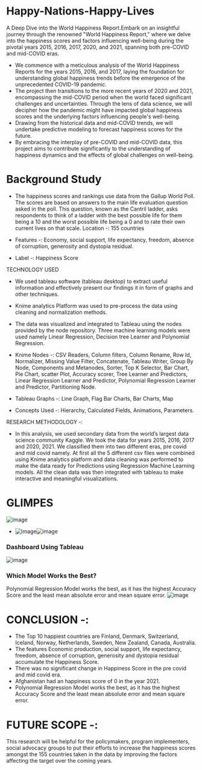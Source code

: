 # Happy-Nations-Happy-Lives
A Deep Dive into the World Happiness Report.Embark on an insightful journey through the renowned "World Happiness Report," where we delve into the happiness scores and factors influencing well-being during the pivotal years 2015, 2016, 2017, 2020, and 2021, spanning both pre-COVID and mid-COVID eras.

- We commence with a meticulous analysis of the World Happiness Reports for the years 2015, 2016, and 2017, laying the foundation for understanding global happiness trends before the emergence of the unprecedented COVID-19 pandemic.
- The project then transitions to the more recent years of 2020 and 2021, encompassing the mid-COVID period when the world faced significant challenges and uncertainties. Through the lens of data science, we will decipher how the pandemic might have impacted global happiness scores and the underlying factors influencing people's well-being.
- Drawing from the historical data and mid-COVID trends, we will undertake predictive modeling to forecast happiness scores for the future.
- By embracing the interplay of pre-COVID and mid-COVID data, this project aims to contribute significantly to the understanding of happiness dynamics and the effects of global challenges on well-being.

# Background Study
- The happiness scores and rankings use data from the Gallup World Poll. The scores are based on answers to the main life evaluation question asked in the poll. This question, known as the Cantril ladder, asks respondents to think of a ladder with the best possible life for them being a 10 and the worst possible life being a 0 and to rate their own current lives on that scale.
 Location -: 155 countries

- Features -:
Economy, social support, life expectancy, freedom, absence of corruption, generosity and dystopia residual.
- Label -:
Happiness Score

TECHNOLOGY USED 

-	We used tableau software (tableau desktop) to extract useful information and effectively present our findings it in form of graphs and other techniques.

-	Knime analytics Platform was used to pre-process the data using cleaning and normalization methods. 

-	The data was visualized and integrated to Tableau using the nodes provided by the node repository. Three machine learning models were used namely Linear Regression, Decision tree Learner and Polynomial Regression.

-	Knime Nodes -: CSV Readers, Column filters, Column Rename, Row Id, Normalizer, Missing Value Filter, Concatenate, Tableau Writer, Group By Node, Components and Metanodes, Sorter, Top K Selector, Bar Chart, Pie Chart, scatter Plot, Accuracy scorer, Tree Learner and Predictors, Linear Regression Learner and Predictor, Polynomial Regression Learner and Predictor, Partitioning Node. 

-	Tableau Graphs -: Line Graph, Flag Bar Charts, Bar Charts, Map
-	Concepts Used -: Hierarchy, Calculated Fields, Animations, Parameters.

RESEARCH METHODOLOGY -:
- In this analysis, we used secondary data from the world’s largest data science community Kaggle. We took the data for years 2015, 2016, 2017 and 2020, 2021. We classified them into two different eras, pre covid and mid covid namely. At first all the 5 different csv files were combined using Knime analytics platform and data cleaning was performed to make the data ready for Predictions using Regression Machine Learning models. All the clean data was then integrated with tableau to make interactive and meaningful visualizations.

# GLIMPES
![image](https://github.com/MUSKAN1903/Happy-Nations-Happy-Lives/assets/70433658/191a1336-b214-458e-a918-9df562103a62) 
- ![image](https://github.com/MUSKAN1903/Happy-Nations-Happy-Lives/assets/70433658/3c6de490-ad8f-41ad-a13f-a9ca1dae256f)![image](https://github.com/MUSKAN1903/Happy-Nations-Happy-Lives/assets/70433658/9fbb3e1a-1685-4f66-8500-d2ee37760454)


### Dashboard Using Tableau
![image](https://github.com/MUSKAN1903/Happy-Nations-Happy-Lives/assets/70433658/f4f1a4ea-4fb3-48cf-950c-07fde2b53726)
### Which Model Works the Best?
Polynomial Regression Model works the best, as it has the highest Accuracy Score and the least  mean absolute error and mean square error.
![image](https://github.com/MUSKAN1903/Happy-Nations-Happy-Lives/assets/70433658/e4a08011-4b27-44df-993f-fdbd38b04583)

# CONCLUSION -:
-	The Top 10 happiest countries are Finland, Denmark, Switzerland, Iceland, Norway, Netherlands, Sweden, New Zealand, Canada, Australia.
-	The features Economic production, social support, life expectancy, freedom, absence of corruption, generosity and dystopia residual accumulate the Happiness Score.
-	There was no significant change in Happiness Score in the pre covid and mid covid era.
-	Afghanistan had an happiness score of 0 in the year 2021.
-	Polynomial Regression Model works the best, as it has the highest Accuracy Score and the least mean absolute error and mean square error.

# FUTURE SCOPE -:
This research will be helpful for the policymakers, program implementers, social advocacy groups to put their efforts to increase the happiness scores amongst the 155 countries taken in the data by improving the factors affecting the target over the coming years. 








